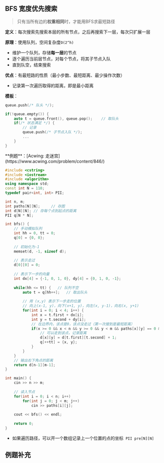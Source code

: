 ## BFS 宽度优先搜索

> 只有当所有边的**权重相同**时，才能用BFS求最短路径

**定义**：每次搜索先搜索本层的所有节点，之后再搜索下一层，每次只扩展一层

**原理**：使用队列，空间复杂度`O(2^h)`

- 维护一个队列，存储**每一层**的节点
- 逐个遍历当前层节点，对每个节点，将其子节点入队
- 直到队空，结束搜索

**优点**：有最短路的性质（最小步数、最短距离、最少操作次数）

- 记录第一次遍历取得的距离，即是最小距离

**模板**：

```cpp
queue.push(/* 队头 */);

if(!queue.empty()) {
    auto t = queue.front(), queue.pop();	// 取队头
    if(/* 状态满足 */) {
        // 记录
        queue.push(/* 子节点入队 */);
        ...
	}
}
```

<p>
**例题**：[Acwing: 走迷宫](https://www.acwing.com/problem/content/846/)


```cpp
#include <cstring>
#include <iostream>
#include <algorithm>
using namespace std;
const int N = 110;
typedef pair<int, int> PII;

int n, m;
int paths[N][N];     // 存图
int d[N][N]; // 存每个点到起点的距离
PII q[N * N];

int bfs() {
    // 手动模拟队列
    int hh = 0, tt = 0;
    q[0] = {0, 0};
    
    // 初始化为-1
    memset(d, -1, sizeof d);
    
    // 表示走过
    d[0][0] = 0;
    
    // 表示下一步的向量
    int dx[4] = {-1, 0, 1, 0}, dy[4] = {0, 1, 0, -1};
    
    while(hh <= tt) {   // 队列不空
        auto t = q[hh++];   // 取出队头
        
        // 用 (x,y) 表示下一步走的位置
        // 向上(x-1, y)，向下(x+1, y)，向左(x, y-1)，向右(x, y+1)
        for(int i = 0; i < 4; i++) {
            int x = t.first + dx[i];
            int y = t.second + dy[i];
            // 在边界内，该点是0，该点没走过（第一次搜到是最短距离）
            if(x >= 0 && x < n && y >= 0 && y < m && paths[x][y] == 0 && d[x][y] == -1) {
                // 可以走到该点，记录距离
                d[x][y] = d[t.first][t.second] + 1;
                q[++tt] = {x, y};
            }
        }
    }
    // 输出右下角点的距离
    return d[n-1][m-1];
}

int main() {
    cin >> n >> m;
    
    // 读入节点
    for(int i = 0; i < n; i++)
        for(int j = 0; j < m; j++)
            cin >> paths[i][j];
            
    cout << bfs() << endl;
    
    return 0;
}
```

- 如果遍历路径，可以开一个数组记录上一个位置的点的坐标` PII pre[N][N]`



## 例题补充



